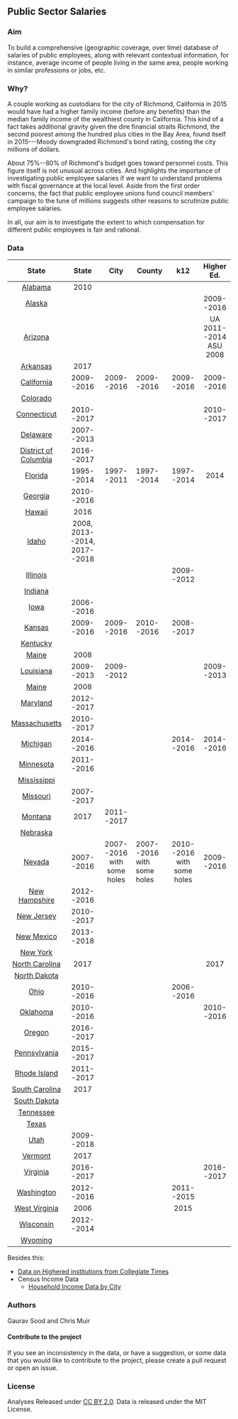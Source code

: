 ## Public Sector Salaries

### Aim 

To build a comprehensive (geographic coverage, over time) database of salaries of public employees, along with relevant contextual information, for instance, average income of people living in the same area, people working in similar professions or jobs, etc.  

### Why?

A couple working as custodians for the city of Richmond, California in 2015 would have had a higher family income (before any benefits) than the median family income of the wealthiest county in California. This kind of a fact takes additional gravity given the dire financial straits Richmond, the second poorest among the hundred plus cities in the Bay Area, found itself in 2015---Moody downgraded Richmond's bond rating, costing the city millions of dollars.  

About 75%--80% of Richmond's budget goes toward personnel costs. This figure itself is not unusual across cities. And highlights the importance of investigating public employee salaries if we want to understand problems with fiscal governance at the local level.  Aside from the first order concerns, the fact that public employee unions fund council members' campaign to the tune of millions suggests other reasons to scrutinize public employee salaries. 

In all, our aim is to investigate the extent to which compensation for different public employees is fair and rational.

### Data 

|                  State                   |      State       |            City            | County                     |            k12             |          Higher Ed.          |
| :--------------------------------------: | :--------------: | :------------------------: | -------------------------- | :------------------------: | :--------------------------: |
|              [Alabama](al/)              |       2010       |                            |                            |                            |                              |
|              [Alaska](ak/)               |                  |                            |                            |                            |          2009--2016          |
|              [Arizona](az/)              |                  |                            |                            |                            | UA 2011--2014<br /> ASU 2008 |
|             [Arkansas](ar/)              |       2017       |                            |                            |                            |                              |
| [California](https://github.com/public-salaries/ca_salaries) |    2009--2016    |         2009--2016         | 2009--2016                 |         2009--2016         |          2009--2016          |
|             [Colorado](co/)              |                  |                            |                            |                            |                              |
|            [Connecticut](ct/)            |    2010--2017    |                            |                            |                            |          2010--2017          |
|             [Delaware](de/)              |    2007--2013    |                            |                            |                            |                              |
|       [District of Columbia](dc/)        |    2016--2017    |                            |                            |                            |                              |
|              [Florida](fl/)              |    1995--2014    |         1997--2011         | 1997--2014                 |         1997--2014         |             2014             |
|              [Georgia](ga/)              |    2010--2016    |                            |                            |                            |                              |
|              [Hawaii](hi/)               |       2016       |                            |                            |                            |                              |
|               [Idaho](id/)               | 2008, 2013--2014, 2017--2018 |                            |                            |                            |                              |
|             [Illinois](il/)              |                  |                            |                            |         2009--2012         |                              |
| [Indiana](https://github.com/public-salaries/in_salaries) |                  |                            |                            |                            |                              |
|               [Iowa](ia/)                |    2006--2016    |                            |                            |                            |                              |
|              [Kansas](ks/)               |    2009--2016    |         2009--2016         | 2010--2016                 |         2008--2017         |                              |
|             [Kentucky](ky/)              |                  |                            |                            |                            |                              |
|               [Maine](me/)               |       2008       |                            |                            |                            |                              |
|             [Louisiana](la/)             |    2009--2013    |         2009--2012         |                            |                            |          2009--2013          |
|               [Maine](me/)               |       2008       |                            |                            |                            |                              |
|             [Maryland](md/)              |    2012--2017    |                            |                            |                            |                              |
|           [Massachusetts](ma/)           |    2010--2017    |                            |                            |                            |                              |
|             [Michigan](mi/)              |    2014--2016    |                            |                            |         2014--2016         |          2014--2016          |
|             [Minnesota](mn/)             |    2011--2016    |                            |                            |                            |                              |
|            [Mississippi](ms/)            |                  |                            |                            |                            |                              |
|             [Missouri](mo/)              |    2007--2017    |                            |                            |                            |                              |
|              [Montana](mt/)              |       2017       |         2011--2017         |                            |                            |                              |
|             [Nebraska](nb/)              |                  |                            |                            |                            |                              |
|              [Nevada](nv/)               |    2007--2016    | 2007--2016 with some holes | 2007--2016 with some holes | 2010--2016 with some holes |          2009--2016          |
|           [New Hampshire](nh/)           |    2012--2016    |                            |                            |                            |                              |
|            [New Jersey](nj/)             |    2010--2017    |                            |                            |                            |                              |
|            [New Mexico](nm/)             |    2013--2018    |                            |                            |                            |                              |
|             [New York](ny/)              |                  |                            |                            |                            |                              |
|          [North Carolina](nc/)           |       2017       |                            |                            |                            |             2017             |
|           [North Dakota](nd/)            |                  |                            |                            |                            |                              |
|               [Ohio](oh/)                |    2010--2016    |                            |                            |         2006--2016         |                              |
|             [Oklahoma](ok/)              |    2010--2016    |                            |                            |                            |          2010--2016          |
|              [Oregon](or/)               |    2016--2017    |                            |                            |                            |                              |
|           [Pennsylvania](pa/)            |    2015--2017    |                            |                            |                            |                              |
|           [Rhode Island](ri/)            |    2011--2017    |                            |                            |                            |                              |
|          [South Carolina](sc/)           |       2017       |                            |                            |                            |                              |
|           [South Dakota](sd/)            |                  |                            |                            |                            |                              |
|             [Tennessee](tn/)             |                  |                            |                            |                            |                              |
|               [Texas](tx/)               |                  |                            |                            |                            |                              |
|               [Utah](ut/)                |    2009--2018    |                            |                            |                            |                              |
|              [Vermont](vt/)              |       2017       |                            |                            |                            |                              |
|             [Virginia](va/)              |    2016--2017    |                            |                            |                            |          2016--2017          |
|            [Washington](wa/)             |    2012--2016    |                            |                            |         2011--2015         |                              |
|           [West Virginia](wv/)           |       2006       |                            |                            |            2015            |                              |
|             [Wisconsin](wi/)             |    2012--2014    |                            |                            |                            |                              |
|              [Wyoming](wy/)              |                  |                            |                            |                            |                              |

Besides this: 

- [Data on Highered institutions from Collegiate Times](collegiate_times/)
- Census Income Data
  - [Household Income Data by City](census/hh_income_city.csv)


### Authors

Gaurav Sood and Chris Muir

#### Contribute to the project

If you see an inconsistency in the data, or have a suggestion, or some data that you would like to contribute to the project, please create a pull request or open an issue. 

### License

Analyses Released under [CC BY 2.0](https://creativecommons.org/licenses/by/2.0/). Data is released under the MIT License.